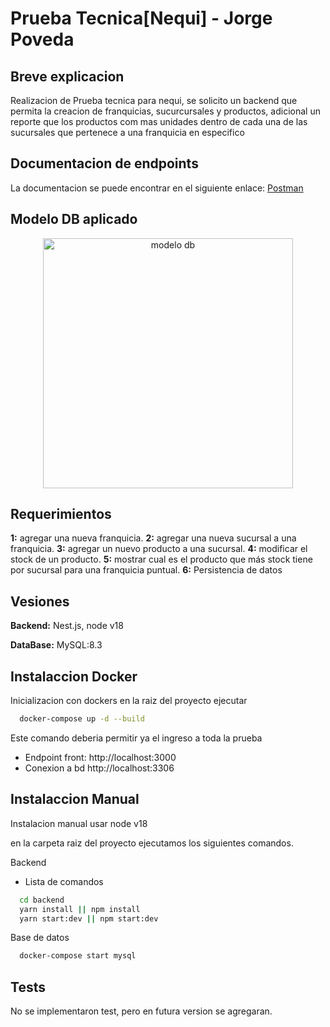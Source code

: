 
# Prueba Tecnica[Nequi] - Jorge Poveda



## Breve explicacion

Realizacion de Prueba tecnica para nequi, se solicito un backend que permita la creacion de franquicias, sucurcursales y productos, adicional un reporte que los productos com mas unidades dentro de cada una de las sucursales que pertenece a una franquicia en especifico

## Documentacion de endpoints

La documentacion se puede encontrar en el siguiente enlace: [Postman]


## Modelo DB aplicado
<p align="center">
 <img src="https://lh3.googleusercontent.com/u/0/drive-viewer/AEYmBYR4PhnWOXfc3pJilsa8EtS2anLtpgPtUb3VJPU7V32rjJGUamCT976vWUL-i5hkoDrsJC3EAmxlUbYGQ9-rQxMIDL3nkw=w3024-h1648" width="400" alt="modelo db" /></a>
</p>



## Requerimientos

**1:**  agregar una nueva franquicia.
**2:**  agregar una nueva sucursal a una franquicia.
**3:**  agregar un nuevo producto a una sucursal.
**4:**  modificar el stock de un producto.
**5:**  mostrar cual es el producto que más stock tiene por sucursal para una franquicia puntual.
**6:**  Persistencia de datos

## Vesiones 

**Backend:** Nest.js, node v18

**DataBase:** MySQL:8.3


## Instalaccion Docker

Inicializacion con dockers en la raiz del proyecto ejecutar

```bash
  docker-compose up -d --build
```

Este comando deberia permitir ya el ingreso a toda la prueba

- Endpoint front: http://localhost:3000
- Conexion a bd http://localhost:3306


## Instalaccion Manual
Instalacion manual usar node v18

en la carpeta raiz del proyecto ejecutamos los siguientes comandos.

Backend 
- Lista de comandos
```bash
  cd backend
  yarn install || npm install
  yarn start:dev || npm start:dev
```

Base de datos
```bash
  docker-compose start mysql
```


## Tests


No se implementaron test, pero en futura version se agregaran.



[Postman]: <https://documenter.getpostman.com/view/3188599/2s9YymFQ6i>